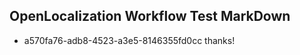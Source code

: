 ## OpenLocalization Workflow Test MarkDown
* a570fa76-adb8-4523-a3e5-8146355fd0cc thanks!

<!--HONumber=Aug16_HO3-->


